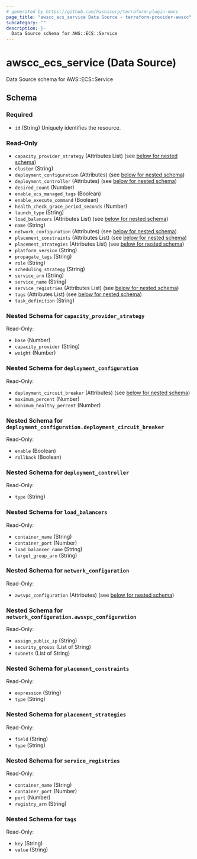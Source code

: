 ```yaml
---
# generated by https://github.com/hashicorp/terraform-plugin-docs
page_title: "awscc_ecs_service Data Source - terraform-provider-awscc"
subcategory: ""
description: |-
  Data Source schema for AWS::ECS::Service
---
```


# awscc_ecs_service (Data Source)

Data Source schema for AWS::ECS::Service



<!-- schema generated by tfplugindocs -->
## Schema

### Required

- `id` (String) Uniquely identifies the resource.

### Read-Only

- `capacity_provider_strategy` (Attributes List) (see [below for nested schema](#nestedatt--capacity_provider_strategy))
- `cluster` (String)
- `deployment_configuration` (Attributes) (see [below for nested schema](#nestedatt--deployment_configuration))
- `deployment_controller` (Attributes) (see [below for nested schema](#nestedatt--deployment_controller))
- `desired_count` (Number)
- `enable_ecs_managed_tags` (Boolean)
- `enable_execute_command` (Boolean)
- `health_check_grace_period_seconds` (Number)
- `launch_type` (String)
- `load_balancers` (Attributes List) (see [below for nested schema](#nestedatt--load_balancers))
- `name` (String)
- `network_configuration` (Attributes) (see [below for nested schema](#nestedatt--network_configuration))
- `placement_constraints` (Attributes List) (see [below for nested schema](#nestedatt--placement_constraints))
- `placement_strategies` (Attributes List) (see [below for nested schema](#nestedatt--placement_strategies))
- `platform_version` (String)
- `propagate_tags` (String)
- `role` (String)
- `scheduling_strategy` (String)
- `service_arn` (String)
- `service_name` (String)
- `service_registries` (Attributes List) (see [below for nested schema](#nestedatt--service_registries))
- `tags` (Attributes List) (see [below for nested schema](#nestedatt--tags))
- `task_definition` (String)

<a id="nestedatt--capacity_provider_strategy"></a>
### Nested Schema for `capacity_provider_strategy`

Read-Only:

- `base` (Number)
- `capacity_provider` (String)
- `weight` (Number)


<a id="nestedatt--deployment_configuration"></a>
### Nested Schema for `deployment_configuration`

Read-Only:

- `deployment_circuit_breaker` (Attributes) (see [below for nested schema](#nestedatt--deployment_configuration--deployment_circuit_breaker))
- `maximum_percent` (Number)
- `minimum_healthy_percent` (Number)

<a id="nestedatt--deployment_configuration--deployment_circuit_breaker"></a>
### Nested Schema for `deployment_configuration.deployment_circuit_breaker`

Read-Only:

- `enable` (Boolean)
- `rollback` (Boolean)



<a id="nestedatt--deployment_controller"></a>
### Nested Schema for `deployment_controller`

Read-Only:

- `type` (String)


<a id="nestedatt--load_balancers"></a>
### Nested Schema for `load_balancers`

Read-Only:

- `container_name` (String)
- `container_port` (Number)
- `load_balancer_name` (String)
- `target_group_arn` (String)


<a id="nestedatt--network_configuration"></a>
### Nested Schema for `network_configuration`

Read-Only:

- `awsvpc_configuration` (Attributes) (see [below for nested schema](#nestedatt--network_configuration--awsvpc_configuration))

<a id="nestedatt--network_configuration--awsvpc_configuration"></a>
### Nested Schema for `network_configuration.awsvpc_configuration`

Read-Only:

- `assign_public_ip` (String)
- `security_groups` (List of String)
- `subnets` (List of String)



<a id="nestedatt--placement_constraints"></a>
### Nested Schema for `placement_constraints`

Read-Only:

- `expression` (String)
- `type` (String)


<a id="nestedatt--placement_strategies"></a>
### Nested Schema for `placement_strategies`

Read-Only:

- `field` (String)
- `type` (String)


<a id="nestedatt--service_registries"></a>
### Nested Schema for `service_registries`

Read-Only:

- `container_name` (String)
- `container_port` (Number)
- `port` (Number)
- `registry_arn` (String)


<a id="nestedatt--tags"></a>
### Nested Schema for `tags`

Read-Only:

- `key` (String)
- `value` (String)


